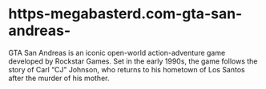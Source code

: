 # https-megabasterd.com-gta-san-andreas-
GTA San Andreas is an iconic open-world action-adventure game developed by Rockstar Games. Set in the early 1990s, the game follows the story of Carl “CJ” Johnson, who returns to his hometown of Los Santos after the murder of his mother.
